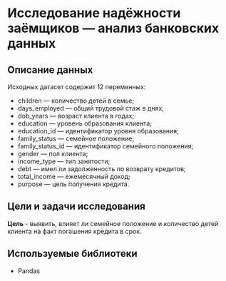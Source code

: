 # Исследование надёжности заёмщиков — анализ банковских данных

## Описание данных

Исходных датасет содержит 12 переменных:
* children — количество детей в семье;
* days_employed — общий трудовой стаж в днях;
* dob_years — возраст клиента в годах;
* education — уровень образования клиента;
* education_id — идентификатор уровня образования;
* family_status — семейное положение;
* family_status_id — идентификатор семейного положения;
* gender — пол клиента;
* income_type — тип занятости;
* debt — имел ли задолженность по возврату кредитов;
* total_income — ежемесячный доход;
* purpose — цель получения кредита.

## Цели и задачи исследования

**Цель** - выявить, влияет ли семейное положение и количество детей клиента на факт погашения кредита в срок. 

## Используемые библиотеки

* Pandas
